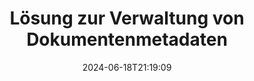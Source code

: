 ---
############################# Static ############################
layout: "family"
date:  2024-06-18T21:19:09
draft: false

product: "Metadata"
product_tag: "metadata"

lang: de

############################# Head ############################
head_title: ".NET-, Java-, Node.js-, Python-APIs und Online-Metadaten-Manipulations-Apps von GroupDocs"
head_description: "Dokumentmetadaten-APIs, nativ für C#, .NET und Java. Lesen, schreiben, bearbeiten und vergleichen Sie Metainformationen aller gängigen Formate. Metadaten analysieren und exportieren."

############################# Header ############################
title: "Lösung zur Verwaltung von Dokumentenmetadaten"
description:  |
  APIs und Apps zum Lesen, Bearbeiten, Ersetzen und Entfernen von Metadaten von Dokumenten, Bildern und anderen Dateiformaten auf gängigen Plattformen.

  Fügen Sie versteckte Metadateninformationen zu Ihren Geschäftsdateien und Dokumenten hinzu.

  Ändern oder entfernen Sie Metadaten, die bereits in Ihren Dokumenten enthalten sind.

  Sammeln und analysieren Sie Informationen über Dokumenten- und Dateimetadaten.

############################# Supported Platforms ###############################
supported_platforms:
  enable: true
  head_title: "Wählen Sie Ihre Plattform"
  title: "Plattformunabhängigkeit"
  description: "GroupDocs.Metadata ist mit einer Vielzahl von Betriebssystemen und Frameworks kompatibel:"
  details_link_title: "Erfahren Sie mehr"

  items:
    # items loop
    - title: ".NET"
      description: GroupDocs.Metadata .NET 
      color: "blue"
      tag: "net"
      link: "/metadata/net/"
      features_link: "https://docs.groupdocs.com/metadata/net/system-requirements/"
      features:
          # features loop
          - rows: "4"
            content: |
                    .NET Core 3.0 or higher <br> .NET 5.0 or higher <br> .NET Standard 2.1
      
          # features loop
          - rows: "1"
            content: |
                    Windows <br> Linux <br> Mac OS
      
          # features loop
          - rows: "3"
            content: |
                    Microsoft Visual Studio <br> JetBrains Rider <br> Microsoft Visual Code
      
          # features loop
          - rows: "1"
            content: |
                    70+ file formats
      

    # items loop
    - title: "Java"
      description: GroupDocs.Metadata Java
      color: "red"
      tag: "java"
      link: "/metadata/java/"
      features_link: "https://docs.groupdocs.com/metadata/java/system-requirements/"
      features:
          # features loop
          - rows: "4"
            content: |
                    J2SE 7.0 or higher <br> Kotlin
      
          # features loop
          - rows: "1"
            content: |
                    Windows <br> Linux <br> Mac OS
      
          # features loop
          - rows: "3"
            content: |
                    IntelliJ IDEA <br> Eclipse <br> NetBeans
      
          # features loop
          - rows: "1"
            content: |
                    70+ file formats

    # items loop
    - title: "Node.js"
      description: GroupDocs.Metadata Node.js
      color: "green"
      tag: "nodejs-java"
      link: "/metadata/nodejs-java/"
      features_link: "https://docs.groupdocs.com/metadata/nodejs-java/system-requirements/"
      features:
          # features loop
          - rows: "4"
            content: |
                    Node.js 16+ and J2SE 8.0 (1.8)+
      
          # features loop
          - rows: "1"
            content: |
                    Windows <br> Linux <br> Mac OS
      
          # features loop
          - rows: "3"
            content: |
                    Atom <br> Visual Studio Code <br> Jeder andere Texteditor
      
          # features loop
          - rows: "1"
            content: |
                    70+ file formats

    # items loop
    - title: "Python"
      description: GroupDocs.Metadata Python
      color: "yellow"
      tag: "python-net"
      link: "/metadata/python-net/"
      features_link: "https://docs.groupdocs.com/metadata/python-net/system-requirements/"
      features:
          # features loop
          - rows: "4"
            content: |
                    Python 3.9+ and .Net 6+
      
          # features loop
          - rows: "1"
            content: |
                    Windows <br> Linux <br> Mac OS
      
          # features loop
          - rows: "3"
            content: |
                    IDLE <br> PyCharm <br> Visual Studio Code
      
          # features loop
          - rows: "1"
            content: |
                    70+ file formats

############################# Features ###############################
features:
  enable: true
  title: "Überprüfung der Funktionen von GroupDocs.Metadata"
  description: "Unsere Lösung ist darauf ausgelegt, Metadaten in vielen gängigen Dateiformaten zu bearbeiten, darunter Bilder und Office-Dokumente."

  items:
    # items loop
    - icon: "protect"
      title: "Schützen Sie Geschäftsinformationen"
      content: "Fügen Sie versteckte Metadaten zu Ihren sensiblen Dateien und Dokumenten hinzu."

    # items loop
    - icon: "control"
      title: "Kontrollieren Sie die Metadaten des Dokuments"
      content: "Sammeln Sie detaillierte Informationen zu den in Dokumenten enthaltenen Metadaten."

    # items loop
    - icon: "manipulate"
      title: "Metadateninformationen bearbeiten"
      content: "Ändern Sie Inhalte oder löschen Sie Metadaten in vielen unterstützten Dateiformaten."

    # items loop
    - icon: "additional"
      title: "Diverse Zusatzfunktionen"
      content: "Erhalten Sie eine Dokumentvorschau, extrahieren Sie Metadatenpakete usw."

############################# Code Samples ###############################
code_samples:
  enable: true
  title: "Schützen Sie Dokumente mithilfe von Metadaten"
  description: "GroupDocs.Metadata typische Codebeispiele für Vorgänge."

  items:
    # items loop
    - title: "Entfernen Sie unnötige Metadaten aus Bildern und Dokumenten"
      content: "GroupDocs.Metadata hilft Ihnen, versteckte Informationen ganz einfach aus Ihren Dateien und Dokumenten zu entfernen. Sie können schnell Details löschen, etwa wann und wo ein Bild aufgenommen wurde, oder Autoren- und Herausgeberinformationen aus Office-Dokumenten entfernen."
      samples:
          # samples loop
          - language: "C#"
            color: "blue"
            content: |
                    <code class="language-csharp" data-lang="csharp">
                        // Übergeben Sie den Pfad zu einem Dokument an den Konstruktor Metadata

                        using (Metadata metadata = new Metadata("source.docx"))
                        {
                            // Entfernen Sie Dokumenteigenschaften, die mit dem Ersteller und Editor verbunden sind
                            var affected = metadata.RemoveProperties(
                                p => p.Tags.Contains(Tags.Person.Creator) ||
                                    p.Tags.Contains(Tags.Person.Editor);

                            // Prozessergebnis der Metadatenentfernung
                            Console.WriteLine("Properties removed: {0}", affected);

                            // Bereinigtes Dokument speichern
                            metadata.Save("result.docx");
                        }                    
                    </code>

          # samples loop
          - language: "Java"
            color: "red"
            content: |
                    <code class="language-java" data-lang="java">
                        // Übergeben Sie den Pfad zu einem Dokument an den Konstruktor Metadata

                        try (Metadata metadata = new Metadata("source.docx");{

                            // Entfernen Sie Dokumenteigenschaften, die mit dem Ersteller und Editor verbunden sind
                            int affected = metadata.removeProperties(
                                new ContainsTagSpecification(Tags.getPerson().getCreator()).or(
                                new ContainsTagSpecification(Tags.getPerson().getEditor())));

                            // Prozessergebnis der Metadatenentfernung
                            System.out.println(String.format("Properties removed: %s", affected));

                            // Bereinigtes Dokument speichern
                            metadata.save("result.docx");
                        }

                    </code>

          # samples loop
          - language: "TypeScript"
            color: "green"
            content: |
                    <code class="language-java" data-lang="javascript">
                        // Übergeben Sie den Pfad zu einem Dokument an den Konstruktor Metadata

                        const metadata = new groupdocs.metadata.Metadata("source.docx");
    
                        // Entfernen Sie Dokumenteigenschaften, die mit dem Ersteller und Editor verbunden sind
                        var affected = metadata.removeProperties(
                            new groupdocs.metadata.ContainsTagSpecification(groupdocs.metadata.Tags.getPerson().getCreator()).or(
                            new groupdocs.metadata.ContainsTagSpecification(groupdocs.metadata.Tags.getPerson().getEditor()))
                            );

                        // Prozessergebnis der Metadatenentfernung
                        console.log('Properties removed: ${affected}');

                        // Bereinigtes Dokument speichern
                        metadata.save("result.docx");                        

                    </code>

          # samples loop
          - language: "Python"
            color: "yellow"
            content: |
                    <code class="python-net" data-lang="python">
                        import groupdocs.metadata as gm
                        
                        def run():

                            # Übergeben Sie den Pfad zu einem Dokument an den Konstruktor Metadata
                            with gm.Metadata("input.docx) as metadata:

                                # Entfernen Sie Dokumenteigenschaften, die mit dem Ersteller und Editor verbunden sind
                                specification = gm.search.ContainsTagSpecification(gm.tagging.Tags.person.creator).
                                    either(gm.search.ContainsTagSpecification(gm.tagging.Tags.person.editor)).
                                    either(gm.search.OfTypeSpecification(gm.common.MetadataPropertyType.STRING).
                                    both(gm.search.WithValueSpecification("John")))
                                affected = metadata.remove_properties(specification)

                                # Prozessergebnis der Metadatenentfernung
                                print(f"Properties removed: {affected}")

                                # Bereinigtes Dokument speichern
                                metadata.save("output.docx")

                    </code>

############################# Supported Formats ###############################
formats:
  enable: true
  title: "Mehr als 70 Formate werden unterstützt"
  description: "GroupDocs.Metadata hilft bei der Kontrolle von Metadaten in gängigen Dokument- und Dateiformaten."

############################# Metrics ###############################
metrics:
  enable: true
  title: "GroupDocs.Metadata Erfolge"
  description: "Entdecken Sie die wichtigsten Kennzahlen der Leistungen unserer Bibliothek"

  items:
    # items loop
    - number: "70+"
      title: "Unterstützte Formate"
      content: "GroupDocs.Metadata unterstützt die Metadatenbearbeitung für mehr als 70 gängige Dateiformate."

    # items loop
    - number: "700k"
      title: "NuGet-Downloads"
      content: "Das Paket „GroupDocs.Metadata für .NET NuGet“ wurde mehr als 700.000 Mal heruntergeladen."

    # items loop
    - number: "15k"
      title: "Maven-Downloads"
      content: "GroupDocs.Metadata hat 15.000 Downloads auf Maven. Leistungsstarkes Java-Metadatenmanagement."

    # items loop
    - number: "140+"
      title: "Zufriedene Kunden"
      content: "Sowohl berühmte Unternehmen als auch einzelne Entwickler bevorzugen GroupDocs-Produkte, um innovative Lösungen zu entwickeln."


############################# Customers ###############################
customers:
  enable: true
  title: "Unsere zufriedenen Kunden"
  description: "GroupDocs-Produkte vertrauen vielen Kunden auf der ganzen Welt und werden in vielen wettbewerbsfähigen Geschäftslösungen weltweit eingesetzt."

  items:
    # items loop
    - title: "BenQ Corporation"
      logo: "benq"
      
    # items loop
    - title: "Nasdaq Stock Market"
      logo: "nasdaq"
      
    # items loop
    - title: "AT&T Inc."
      logo: "att"
      
    # items loop
    - title: "Customer logo AstraZeneca"
      logo: "astrazeneca"
      
    # items loop
    - title: "Central Bank of Argentina"
      logo: "argentinacentralbank"
      
    # items loop
    - title: "Roche Holding AG"
      logo: "roche"
      
    # items loop
    - title: "Capita"
      logo: "capita"
      
    # items loop
    - title: "Axa S.A."
      logo: "axa"
      
    # items loop
    - title: "Instructure Inc."
      logo: "instructure"
      
    # items loop
    - title: "Wipro"
      logo: "wipro"


############################# Actions ###############################
actions:
  enable: true
  title: "Bereit zum Start?"
  description: "Testen Sie die Funktionen von GroupDocs.Metadata kostenlos in Ihren Anwendungen"

  items:
    # items loop
    - title: ".NET"
      color: "blue"
      link: "/metadata/net/"

    # items loop
    - title: "Java"
      color: "red"
      link: "/metadata/java/"

    # items loop
    - title: "Node.js"
      color: "green"
      link: "/metadata/nodejs-java/"   

    # items loop
    - title: "Python"
      color: "yellow"
      link: "/metadata/python-net/"      

############################# FAQ ###############################
faq:
  enable: true
  title: "Häufig gestellte Fragen"
  description: "Haben Sie Fragen zu unserem Produkt? Wir haben Antworten!"

  items:
    # items loop
    - question: "Benötigt GroupDocs.Metadata Software von Drittanbietern für die Verarbeitung von Dokumentmetadaten?"
      answer: "GroupDocs.Metadata arbeitet unabhängig; Es sind keine externen Bibliotheken wie Microsoft Office oder Adobe Acrobat erforderlich."

    # items loop
    - question: "Kann ich die Funktionen von GroupDocs.Metadata vor dem Kauf ausprobieren?"
      answer: "Absolut! GroupDocs.Metadata bietet eine kostenlose Testversion an. Installieren Sie es und erkunden Sie seine Funktionen. Bitte beachten Sie jedoch, dass Testversionen Ihren Dokumenten „Testabzeichen“ hinzufügen und nur die ersten drei Seiten verarbeiten. Für das komplette Erlebnis erhalten Sie eine kostenlose 30-tägige temporäre Lizenz mit vollem Funktionsumfang. Schauen Sie sich die Details [hier](https://purchase.groupdocs.com/temporary-license/) an."

    # items loop
    - question: "Welche Arten von Lizenzen sind verfügbar?"
      answer: "Suchen Sie nach einer GroupDocs.Metadata-Lizenz? Wir bieten Ihnen verschiedene Optionen. Wählen Sie aus Lizenzen, die auf Ihre Bedürfnisse zugeschnitten sind, basierend auf Faktoren wie der Anzahl der Entwickler in Ihrem Team, Bereitstellungsstandorten (z. B. Einzelbüro oder Remote-Arbeitsplätze) und ob die Endkundenverteilung die gemeinsame Nutzung des SDK/der API mit Kunden erfordert. Alternativ können Sie sich für eine monatliche Nutzungslizenz entscheiden, bei der Sie mit getakteten Tarifen auf Basis Ihrer Nutzung bezahlen. Entdecken Sie weiter und finden Sie die perfekte Lösung [hier](https://purchase.groupdocs.com/pricing/metadata/net/)."

############################# Cloud Links ###############################
cloud_links:
  enable: true
  title: "GroupDocs.Metadata Low-Code-APIs enthalten"
  description: "Verwalten Sie vertrauliche Metadaten in Geschäftsdateien innerhalb Ihrer Anwendung mithilfe unserer cloudbasierten REST-API."
  
  items:
    # items loop
    - title: "GroupDocs.Metadata Cloud for cURL"
      content: "Arbeiten Sie mit cURL RESTful-Metadatenbearbeitungs-APIs, um Metadateninformationen von PDF-, Word-, Excel-, Präsentations-, Bild- und Multimediadateien in Ihren Anwendungen zu verwalten."
      icon: "groupdocs_metadata-for-curl"
      link: "https://products.groupdocs.cloud/metadata/curl"

    # items loop
    - title: "GroupDocs.Metadata Cloud for .NET"
      content: "Verwenden Sie die Metadaten-REST-API mit dem .NET SDK, um Metadaten aus Dokumentformaten in .NET-Anwendungen hinzuzufügen, zu bearbeiten, zu extrahieren, zu suchen und zu löschen."
      icon: "groupdocs_metadata-for-net"
      link: "https://products.groupdocs.cloud/metadata/net"

    # items loop
    - title: "GroupDocs.Metadata Cloud for Java"
      content: "Erweitern Sie Ihre Java-Anwendungen mit leistungsstarken Metadatenverwaltungsfunktionen mithilfe des Metadata SDK für Java."
      icon: "groupdocs_metadata-for-java"
      link: "https://products.groupdocs.cloud/metadata/java"

############################# App links ###############################
app_links:
  enable: true
  title: "GroupDocs.Metadata Keine Code-Apps enthalten"
  description: "Greifen Sie auf die Webanwendung GroupDocs zum Verwalten von Dokumentmetadaten zu. Verarbeiten Sie KOSTENLOS über 70 gängige Dateiformate in Ihrem Lieblingsbrowser."

  items:
    # items loop
    - title: "GroupDocs.Metadata Total"
      content: "Kostenlose App zum Anzeigen und Bearbeiten von Metadaten von Word, Excel, PDF, PowerPoint und mehr als 70 Dokumenttypen."
      icon: "groupdocs_metadata-app"
      link: "https://products.groupdocs.app/metadata/total"

    # items loop
    - title: "GroupDocs.Metadata DOCX"
      content: "Kostenloser Online-Metadaten-Viewer und -Editor für MS Word-Dokumente."
      icon: "groupdocs_words-app"
      link: "https://products.groupdocs.app/metadata/docx"

    # items loop
    - title: "GroupDocs.Metadata PDF"
      content: "Metadateninformationen von PDF-Dokumenten online anzeigen oder bearbeiten."
      icon: "groupdocs_pdf-app"
      link: "https://products.groupdocs.app/metadata/pdf"


      


---